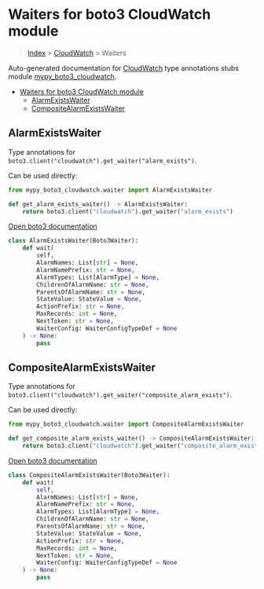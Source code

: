 # Waiters for boto3 CloudWatch module

> [Index](../README.md) > [CloudWatch](./README.md) > Waiters

Auto-generated documentation for [CloudWatch](https://boto3.amazonaws.com/v1/documentation/api/latest/reference/services/cloudwatch.html#CloudWatch)
type annotations stubs module [mypy_boto3_cloudwatch](https://pypi.org/project/mypy-boto3-cloudwatch/).

- [Waiters for boto3 CloudWatch module](#waiters-for-boto3-cloudwatch-module)
  - [AlarmExistsWaiter](#alarmexistswaiter)
  - [CompositeAlarmExistsWaiter](#compositealarmexistswaiter)

## AlarmExistsWaiter

Type annotations for `boto3.client("cloudwatch").get_waiter("alarm_exists")`.

Can be used directly:

```python
from mypy_boto3_cloudwatch.waiter import AlarmExistsWaiter

def get_alarm_exists_waiter() -> AlarmExistsWaiter:
    return boto3.client("cloudwatch").get_waiter("alarm_exists")
```

[Open boto3 documentation](https://boto3.amazonaws.com/v1/documentation/api/latest/reference/services/cloudwatch.html#CloudWatch.Waiter.alarm_exists)

```python
class AlarmExistsWaiter(Boto3Waiter):
    def wait(
        self,
        AlarmNames: List[str] = None,
        AlarmNamePrefix: str = None,
        AlarmTypes: List[AlarmType] = None,
        ChildrenOfAlarmName: str = None,
        ParentsOfAlarmName: str = None,
        StateValue: StateValue = None,
        ActionPrefix: str = None,
        MaxRecords: int = None,
        NextToken: str = None,
        WaiterConfig: WaiterConfigTypeDef = None
    ) -> None:
        pass
```
## CompositeAlarmExistsWaiter

Type annotations for `boto3.client("cloudwatch").get_waiter("composite_alarm_exists")`.

Can be used directly:

```python
from mypy_boto3_cloudwatch.waiter import CompositeAlarmExistsWaiter

def get_composite_alarm_exists_waiter() -> CompositeAlarmExistsWaiter:
    return boto3.client("cloudwatch").get_waiter("composite_alarm_exists")
```

[Open boto3 documentation](https://boto3.amazonaws.com/v1/documentation/api/latest/reference/services/cloudwatch.html#CloudWatch.Waiter.composite_alarm_exists)

```python
class CompositeAlarmExistsWaiter(Boto3Waiter):
    def wait(
        self,
        AlarmNames: List[str] = None,
        AlarmNamePrefix: str = None,
        AlarmTypes: List[AlarmType] = None,
        ChildrenOfAlarmName: str = None,
        ParentsOfAlarmName: str = None,
        StateValue: StateValue = None,
        ActionPrefix: str = None,
        MaxRecords: int = None,
        NextToken: str = None,
        WaiterConfig: WaiterConfigTypeDef = None
    ) -> None:
        pass
```